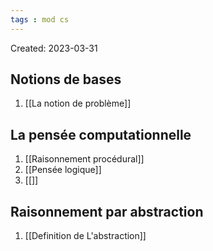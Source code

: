 ```yaml
---
tags : mod cs
---
```

Created: 2023-03-31

## Notions de bases

1. [[La notion de problème]] 

## La pensée computationnelle

1. [[Raisonnement procédural]] 
2. [[Pensée logique]] 
3. [[]]

## Raisonnement par abstraction

1. [[Definition de L'abstraction]] 
